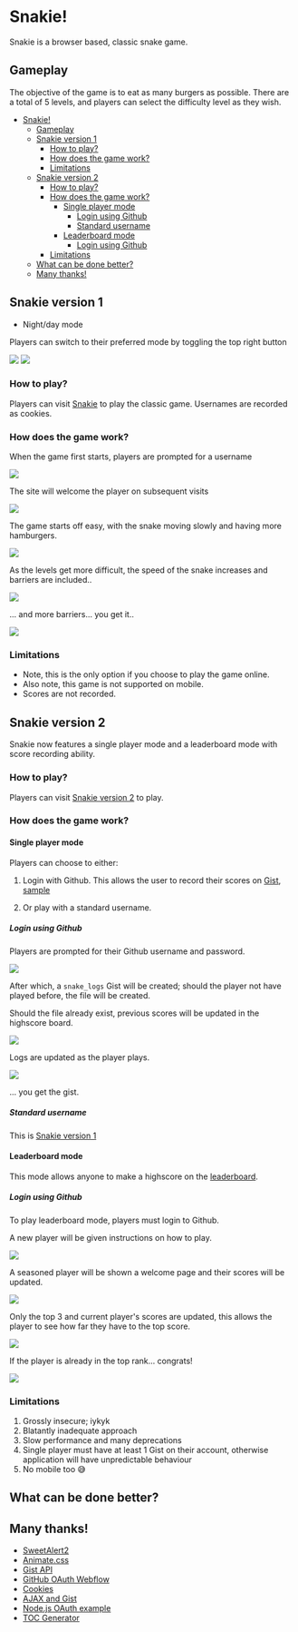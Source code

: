 # Snakie!
Snakie is a browser based, classic snake game.

## Gameplay
The objective of the game is to eat as many burgers as possible. There are a total of 5 levels, and players can select the difficulty level as they wish. 

- [Snakie!](#snakie-)
  * [Gameplay](#gameplay)
  * [Snakie version 1](#snakie-version-1)
    + [How to play?](#how-to-play-)
    + [How does the game work?](#how-does-the-game-work-)
    + [Limitations](#limitations)
  * [Snakie version 2](#snakie-version-2)
    + [How to play?](#how-to-play--1)
    + [How does the game work?](#how-does-the-game-work--1)
      - [Single player mode](#single-player-mode)
        * [Login using Github](#login-using-github)
        * [Standard username](#standard-username)
      - [Leaderboard mode](#leaderboard-mode)
        * [Login using Github](#login-using-github-1)
    + [Limitations](#limitations-1)
  * [What can be done better?](#what-can-be-done-better-)
  * [Many thanks!](#many-thanks-)

## Snakie version 1
* Night/day mode

Players can switch to their preferred mode by toggling the top right button

<img src="img/night_day_easy.gif"/>

<img src="img/night_day_hell.gif"/>

### How to play?
Players can visit [Snakie](https://metildachee.github.io/snakie/) to play the classic game. Usernames are recorded as cookies.

### How does the game work?
When the game first starts, players are prompted for a username

<img src="img/master/start_master.gif"/>
    
The site will welcome the player on subsequent visits

<img src="img/master/has_cookie.gif"/>

The game starts off easy, with the snake moving slowly and having more hamburgers.

<img src="img/master/easy.gif"/>

As the levels get more difficult, the speed of the snake increases and barriers are included..

<img src="img/master/difficult.gif"/>

... and more barriers... you get it..

<img src="img/master/hell.gif"/>

### Limitations
* Note, this is the only option if you choose to play the game online.
* Also note, this game is not supported on mobile.
* Scores are not recorded.

## Snakie version 2
Snakie now features a single player mode and a leaderboard mode with score recording ability.

### How to play?
Players can visit [Snakie version 2](https://snakie.herokuapp.com/) to play.

### How does the game work?

#### Single player mode
Players can choose to either:

1. Login with Github. This allows the user to record their scores on [Gist](https://gist.github.com/), [sample](https://gist.github.com/metildachee/d13d4c3c249223f30282c6d2942d3b74)

2. Or play with a standard username.

##### Login using Github

Players are prompted for their Github username and password.

<img src="img/version-4/single_github_login_gist_created.gif"/>

After which, a `snake_logs` Gist will be created; should the player not have played before, the file will be created. 

Should the file already exist, previous scores will be updated in the highscore board.

<img src="img/version-4/single_play_before.gif"/>

Logs are updated as the player plays.

<img src="img/version-4/single_player_log_update.gif"/>

... you get the gist.

##### Standard username

This is [Snakie version 1](#snakie-version-1)

#### Leaderboard mode

This mode allows anyone to make a highscore on the [leaderboard](https://gist.github.com/metildachee/4236c7cab8ae755ce2800703d6588d68).

##### Login using Github 
To play leaderboard mode, players must login to Github.

A new player will be given instructions on how to play.

<img src="img/version-4/welcome_page.gif"/>

A seasoned player will be shown a welcome page and their scores will be updated.

<img src="img/master/has_cookie.gif"/>

Only the top 3 and current player's scores are updated, this allows the player to see how far they have to the top score.

<img src="img/version-4/multi_ranking.gif"/>

If the player is already in the top rank... congrats!

<img src="img/version-4/multi_player_logs_updated.gif"/>

### Limitations 
1. Grossly insecure; iykyk
2. Blatantly inadequate approach
3. Slow performance and many deprecations
4. Single player must have at least 1 Gist on their account, otherwise application will have unpredictable behaviour
5. No mobile too 😅

## What can be done better?

## Many thanks!
* [SweetAlert2](https://sweetalert2.github.io/)
* [Animate.css](https://animate.style/)
* [Gist API](https://developer.github.com/v3/gists/)
* [GitHub OAuth Webflow](https://developer.github.com/apps/building-oauth-apps/authorizing-oauth-apps/)
* [Cookies](https://www.w3schools.com/js/js_cookies.asp)
* [AJAX and Gist](http://techslides.com/github-gist-api-with-curl-and-ajax)
* [Node.js OAuth example](https://github.com/sohamkamani/node-oauth-example)
* [TOC Generator](https://ecotrust-canada.github.io/markdown-toc/)
